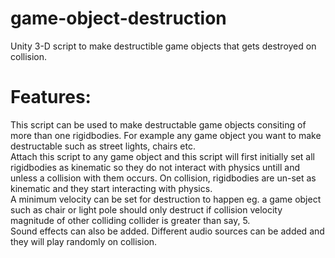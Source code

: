 # game-object-destruction
Unity 3-D script to make destructible game objects that gets destroyed on collision.

# Features:
This script can be used to make destructable game objects consiting of more than one rigidbodies. For example any game object you want to make destructable such as street lights, chairs etc. <br>
Attach this script to any game object and this script will first initially set all rigidbodies as kinematic so they do not interact with physics untill and unless a collision with them occurs. On collision, rigidbodies are un-set as kinematic and they start interacting with physics. <br>
A minimum velocity can be set for destruction to happen eg. a game object such as chair or light pole should only destruct if collision velocity magnitude of other colliding collider is greater than say, 5.
<br>
Sound effects can also be added. Different audio sources can be added and they will play randomly on collision.
